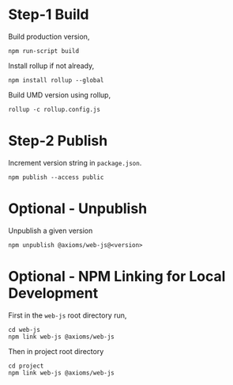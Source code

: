 # Step-1 Build
Build production version,

```
npm run-script build
```

Install rollup if not already,

```
npm install rollup --global
```

Build UMD version using rollup,
```
rollup -c rollup.config.js
```

# Step-2 Publish
Increment version string in `package.json`.
```
npm publish --access public
```

# Optional - Unpublish
Unpublish a given version
```
npm unpublish @axioms/web-js@<version>
```

# Optional - NPM Linking for Local Development
First in the `web-js` root directory run,

```
cd web-js
npm link web-js @axioms/web-js
```

Then in project root directory

```
cd project
npm link web-js @axioms/web-js
```